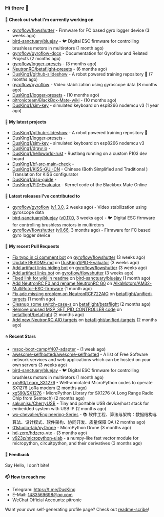 ### Hi there 👋

#### 👷 Check out what I'm currently working on

- [gyroflow/flowshutter](https://github.com/gyroflow/flowshutter) - Firmware for FC based gyro logger device (3 weeks ago)
- [bird-sanctuary/bluejay](https://github.com/bird-sanctuary/bluejay) - :bird: Digital ESC firmware for controlling brushless motors in multirotors (1 month ago)
- [gyroflow/gyroflow-docs](https://github.com/gyroflow/gyroflow-docs) - Documentation for Gyroflow and Related Projects (2 months ago)
- [gyroflow/logger-presets](https://github.com/gyroflow/logger-presets) -  (3 months ago)
- [NeutronRC/betaflight-presets](https://github.com/NeutronRC/betaflight-presets) -  (6 months ago)
- [DusKing1/github-slideshow](https://github.com/DusKing1/github-slideshow) - A robot powered training repository :robot: (7 months ago)
- [gyroflow/gyroflow](https://github.com/gyroflow/gyroflow) - Video stabilization using gyroscope data (8 months ago)
- [DusKing1/logger-presets](https://github.com/DusKing1/logger-presets) -  (10 months ago)
- [pitronicteam/BlackBox-Mate-wiki](https://github.com/pitronicteam/BlackBox-Mate-wiki) -  (10 months ago)
- [DusKing1/sim-key](https://github.com/DusKing1/sim-key) - simulated keyboard on esp8266 nodemcu v3 (1 year ago)

#### 🌱 My latest projects

- [DusKing1/github-slideshow](https://github.com/DusKing1/github-slideshow) - A robot powered training repository :robot:
- [DusKing1/logger-presets](https://github.com/DusKing1/logger-presets) - 
- [DusKing1/sim-key](https://github.com/DusKing1/sim-key) - simulated keyboard on esp8266 nodemcu v3
- [DusKing1/draw.io](https://github.com/DusKing1/draw.io) - 
- [DusKing1/helloworld-rust](https://github.com/DusKing1/helloworld-rust) - Rustlang running on a custom F103 dev board
- [DusKing1/bf-src-main-check](https://github.com/DusKing1/bf-src-main-check) - 
- [DusKing1/KISS-GUI-CN](https://github.com/DusKing1/KISS-GUI-CN) - Chinese (Both Simplified and Traditional ) Translation for KISS configurator
- [DusKing1/dsp-guide](https://github.com/DusKing1/dsp-guide) - 
- [DusKing1/PID-Evaluator](https://github.com/DusKing1/PID-Evaluator) - Kernel code of the Blackbox Mate Online

#### 🔭 Latest releases I've contributed to

- [gyroflow/gyroflow](https://github.com/gyroflow/gyroflow) ([v1.3.0](https://github.com/gyroflow/gyroflow/releases/tag/v1.3.0), 2 weeks ago) - Video stabilization using gyroscope data
- [bird-sanctuary/bluejay](https://github.com/bird-sanctuary/bluejay) ([v0.17.0](https://github.com/bird-sanctuary/bluejay/releases/tag/v0.17.0), 3 weeks ago) - :bird: Digital ESC firmware for controlling brushless motors in multirotors
- [gyroflow/flowshutter](https://github.com/gyroflow/flowshutter) ([v0.66](https://github.com/gyroflow/flowshutter/releases/tag/v0.66), 3 months ago) - Firmware for FC based gyro logger device

#### 🔨 My recent Pull Requests

- [Fix typo in ci comment bot](https://github.com/gyroflow/flowshutter/pull/154) on [gyroflow/flowshutter](https://github.com/gyroflow/flowshutter) (3 weeks ago)
- [Update README.md](https://github.com/DusKing1/PID-Evaluator/pull/29) on [DusKing1/PID-Evaluator](https://github.com/DusKing1/PID-Evaluator) (3 weeks ago)
- [Add artifact links hiding bot](https://github.com/gyroflow/flowshutter/pull/153) on [gyroflow/flowshutter](https://github.com/gyroflow/flowshutter) (3 weeks ago)
- [Add artifact links bot](https://github.com/gyroflow/flowshutter/pull/152) on [gyroflow/flowshutter](https://github.com/gyroflow/flowshutter) (3 weeks ago)
- [Fixed link for wiki in readme](https://github.com/bird-sanctuary/bluejay/pull/23) on [bird-sanctuary/bluejay](https://github.com/bird-sanctuary/bluejay) (1 month ago)
- [Add NeutronRC F0 and rename NeutronRC G0](https://github.com/AlkaMotors/AM32-MultiRotor-ESC-firmware/pull/91) on [AlkaMotors/AM32-MultiRotor-ESC-firmware](https://github.com/AlkaMotors/AM32-MultiRotor-ESC-firmware) (1 month ago)
- [Fix adc missing problem on NeutronRCF722AIO](https://github.com/betaflight/unified-targets/pull/676) on [betaflight/unified-targets](https://github.com/betaflight/unified-targets) (1 month ago)
- [Cleanup some switch-case-s](https://github.com/betaflight/betaflight/pull/11810) on [betaflight/betaflight](https://github.com/betaflight/betaflight) (2 months ago)
- [Remove unused MSP_SET_PID_CONTROLLER code](https://github.com/betaflight/betaflight/pull/11808) on [betaflight/betaflight](https://github.com/betaflight/betaflight) (2 months ago)
- [Add new NeutronRC AIO targets](https://github.com/betaflight/unified-targets/pull/663) on [betaflight/unified-targets](https://github.com/betaflight/unified-targets) (2 months ago)

#### ⭐ Recent Stars

- [mspc-boot-camp/f407-adapter](https://github.com/mspc-boot-camp/f407-adapter) -  (1 week ago)
- [awesome-selfhosted/awesome-selfhosted](https://github.com/awesome-selfhosted/awesome-selfhosted) - A list of Free Software network services and web applications which can be hosted on your own servers (3 weeks ago)
- [bird-sanctuary/bluejay](https://github.com/bird-sanctuary/bluejay) - :bird: Digital ESC firmware for controlling brushless motors in multirotors (1 month ago)
- [xg590/Learn_SX1276](https://github.com/xg590/Learn_SX1276) - Well-annotated MicroPython codes to operate SX1276 LoRa modem (2 months ago)
- [xg590/SX1276](https://github.com/xg590/SX1276) - MicroPython Library for SX1276 (A Long Range Radio Chip from Semtech) (2 months ago)
- [sakumisu/CherryUSB](https://github.com/sakumisu/CherryUSB) - Tiny and portable USB device/host stack for embedded system with USB IP (2 months ago)
- [wx-chevalier/Engineering-Series](https://github.com/wx-chevalier/Engineering-Series) - :books: 软件工程、算法与架构：数据结构与算法、设计模式、软件架构、协同开发、质量保障 QA (2 months ago)
- [01studio-lab/pyDrone](https://github.com/01studio-lab/pyDrone) - MicroPython Drone (3 months ago)
- [hd-zero/hdzero-vtx](https://github.com/hd-zero/hdzero-vtx) -  (3 months ago)
- [v923z/micropython-ulab](https://github.com/v923z/micropython-ulab) - a numpy-like fast vector module for micropython, circuitpython, and their derivatives (3 months ago)

#### 💬 Feedback

Say Hello, I don't bite!

#### 📫 How to reach me

- Telegram: https://t.me/DusKing
- E-Mail: 1483569698@qq.com
- WeChat Official Accounts: pitronic

Want your own self-generating profile page? Check out [readme-scribe](https://github.com/muesli/readme-scribe)!
